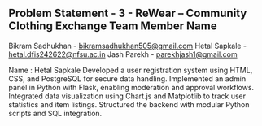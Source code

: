 Problem Statement - 3 - ReWear – Community Clothing Exchange
Team Member Name 
-------------------
Bikram Sadhukhan - bikramsadhukhan505@gmail.com
Hetal Sapkale - hetal.dfis242622@nfsu.ac.in 
Jash Parekh - parekhjash1@gmail.com 

Name : Hetal Sapkale
Developed a user registration system using HTML, CSS, and PostgreSQL for secure data handling. Implemented an admin panel in Python with Flask, enabling moderation and approval workflows. Integrated data visualization using Chart.js and Matplotlib to track user statistics and item listings. Structured the backend with modular Python scripts and SQL integration.

